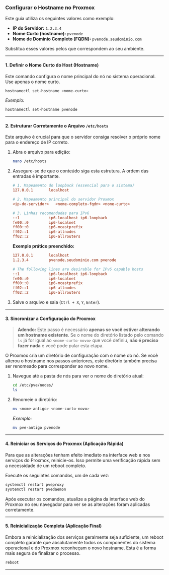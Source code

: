 ### Configurar o Hostname no Proxmox ###

Este guia utiliza os seguintes valores como exemplo:
*   **IP do Servidor:** `1.2.3.4`
*   **Nome Curto (hostname):** `pvenode`
*   **Nome de Domínio Completo (FQDN):** `pvenode.seudominio.com`

Substitua esses valores pelos que correspondem ao seu ambiente.

---

#### **1. Definir o Nome Curto do Host (Hostname)**

Este comando configura o nome principal do nó no sistema operacional. Use apenas o nome curto.

```bash
hostnamectl set-hostname <nome-curto>
```
*Exemplo:*
```bash
hostnamectl set-hostname pvenode
```

---

#### **2. Estruturar Corretamente o Arquivo `/etc/hosts`**

Este arquivo é crucial para que o servidor consiga resolver o próprio nome para o endereço de IP correto.

1.  Abra o arquivo para edição:
    ```bash
    nano /etc/hosts
    ```

2.  Assegure-se de que o conteúdo siga esta estrutura. A ordem das entradas é importante.

    ```ini
    # 1. Mapeamento do loopback (essencial para o sistema)
    127.0.0.1       localhost

    # 2. Mapeamento principal do servidor Proxmox
    <ip-do-servidor>   <nome-completo-fqdn> <nome-curto>

    # 3. Linhas recomendadas para IPv6
    ::1             ip6-localhost ip6-loopback
    fe00::0         ip6-localnet
    ff00::0         ip6-mcastprefix
    ff02::1         ip6-allnodes
    ff02::2         ip6-allrouters
    ```

    **Exemplo prático preenchido:**
    ```ini
    127.0.0.1       localhost
    1.2.3.4         pvenode.seudominio.com pvenode

    # The following lines are desirable for IPv6 capable hosts
    ::1             ip6-localhost ip6-loopback
    fe00::0         ip6-localnet
    ff00::0         ip6-mcastprefix
    ff02::1         ip6-allnodes
    ff02::2         ip6-allrouters
    ```

3.  Salve o arquivo e saia (`Ctrl + X`, `Y`, `Enter`).

---


#### **3. Sincronizar a Configuração do Proxmox**

> **Adendo:** Este passo é necessário **apenas se você estiver alterando um hostname existente**. Se o nome do diretório listado pelo comando `ls` já for igual ao `<nome-curto-novo>` que você definiu, **não é preciso fazer nada** e você pode pular esta etapa.

O Proxmox cria um diretório de configuração com o nome do nó. Se você alterou o hostname nos passos anteriores, este diretório também precisa ser renomeado para corresponder ao novo nome.

1.  Navegue até a pasta de nós para ver o nome do diretório atual:
    ```bash
    cd /etc/pve/nodes/
    ls
    ```
2.  Renomeie o diretório:
    ```bash
    mv <nome-antigo> <nome-curto-novo>
    ```
    *Exemplo:*
    ```bash
    mv pve-antigo pvenode
    ```

---

#### **4. Reiniciar os Serviços do Proxmox (Aplicação Rápida)**

Para que as alterações tenham efeito imediato na interface web e nos serviços do Proxmox, reinicie-os. Isso permite uma verificação rápida sem a necessidade de um reboot completo.

Execute os seguintes comandos, um de cada vez:
```bash
systemctl restart pveproxy
systemctl restart pvedaemon
```
Após executar os comandos, atualize a página da interface web do Proxmox no seu navegador para ver se as alterações foram aplicadas corretamente.

---

#### **5. Reinicialização Completa (Aplicação Final)**

Embora a reinicialização dos serviços geralmente seja suficiente, um reboot completo garante que absolutamente todos os componentes do sistema operacional e do Proxmox reconheçam o novo hostname. Esta é a forma mais segura de finalizar o processo.

```bash
reboot
```
---
